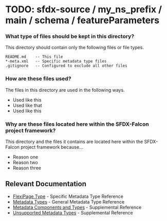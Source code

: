# TODO: sfdx-source / my_ns_prefix / main / schema / featureParameters

### What type of files should be kept in this directory?

This directory should contain only the following files or file types.

```
README.md    -- This file
*-meta.xml   -- Specific metadata type files
.gitignore   -- Configured to exclude all other files
```

### How are these files used?

The files in this directory are used in the following ways.

* Used like this
* Used like that
* Used like this

### Why are these files located here within the SFDX-Falcon project framework?

This directory and the files it contains are located here within the SFDX-Falcon project framework because...

* Reason one
* Reason two
* Reason three

## Relevant Documentation

* [FlexiPage Type][1] - Specific Metadata Type Reference
* [Metadata Types][2] - General Metadata Type Reference
* [Metadata Components and Types][3] - Supplemental Reference
* [Unsupported Metadata Types][4] - Supplemental Reference

[1]: https://developer.salesforce.com/docs/atlas.en-us.api_meta.meta/api_meta/meta_flexipage.htm
[2]: https://developer.salesforce.com/docs/atlas.en-us.api_meta.meta/api_meta/meta_types_list.htm
[3]: https://developer.salesforce.com/docs/atlas.en-us.api_meta.meta/api_meta/meta_objects_intro.htm
[4]: https://developer.salesforce.com/docs/atlas.en-us.api_meta.meta/api_meta/meta_unsupported_types.htm